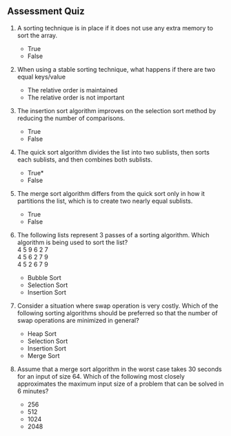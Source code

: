 ## Assessment Quiz
1. A sorting technique is in place if it does not use any extra memory to sort the array.
    - True
    - False

2. When using a stable sorting technique, what happens if there are two equal keys/value
    - The relative order is maintained
    - The relative order is not important

3. The insertion sort algorithm improves on the selection sort method by reducing the number of comparisons.
    - True
    - False

4. The quick sort algorithm divides the list into two sublists, then sorts each sublists, and then combines both sublists.
    - True*
    - False

5. The merge sort algorithm differs from the quick sort only in how it partitions the list, which is to create two nearly equal sublists.
    - True
    - False

6. The following lists represent 3 passes of a sorting algorithm. Which algorithm is being used to sort the list?<br>
    4 5 9 6 2 7<br>
    4 5 6 2 7 9<br>
    4 5 2 6 7 9<br>
   - Bubble Sort
   - Selection Sort
   - Insertion Sort

7. Consider a situation where swap operation is very costly. Which of the following sorting algorithms should be preferred so that the number of swap operations are minimized in general?
    - Heap Sort
    - Selection Sort
    - Insertion Sort
    - Merge Sort

8. Assume that a merge sort algorithm in the worst case takes 30 seconds for an input of size 64. Which of the following most closely approximates the maximum input size of a problem that can be solved in 6 minutes?

    - 256
    - 512
    - 1024
    - 2048
